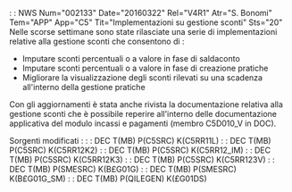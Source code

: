  :  : NWS Num="002133" Date="20160322" Rel="V4R1" Atr="S. Bonomi" Tem="APP" App="C5" Tit="Implementazioni su gestione sconti" Sts="20"
Nelle scorse settimane sono state rilasciate una serie di implementazioni relative alla gestione sconti che consentono di : 
-  Imputare sconti percentuali o a valore in fase di saldaconto
-  Imputare sconti percentuali o a valore in fase di creazione pratiche
-  Migliorare la visualizzazione degli sconti rilevati su una scadenza all'interno della gestione pratiche

Con gli aggiornamenti è stata anche rivista la documentazione relativa alla gestione sconti che è possibile reperire all'interno delle documentazione applicativa del modulo incassi e pagamenti (membro C5D010_V in DOC).

Sorgenti modificati : 
 :  : DEC T(MB) P(C5SRC) K(C5RR11L)
 :  : DEC T(MB) P(C5SRC) K(C5RR12K2)
 :  : DEC T(MB) P(C5SRC) K(C5RR12_IM)
 :  : DEC T(MB) P(C5SRC) K(C5RR12K3)
 :  : DEC T(MB) P(C5SRC) K(C5RR123V)
 :  : DEC T(MB) P(SMESRC) K(B£G01G)
 :  : DEC T(MB) P(SMESRC) K(B£G01G_SM)
 :  : DEC T(MB) P(QILEGEN) K(£G01DS)
